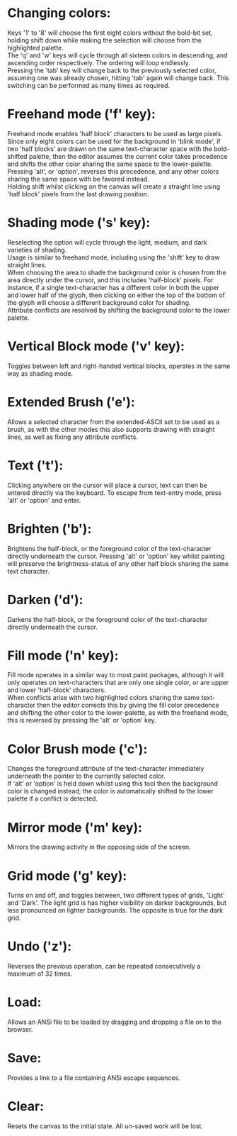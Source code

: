 # Changing colors:

Keys '1' to '8' will choose the first eight colors without the bold-bit set, holding shift down while making the selection will choose from the highlighted palette.  
The 'q' and 'w' keys will cycle through all sixteen colors in descending, and ascending order respectively. The ordering will loop endlessly.  
Pressing the 'tab' key will change back to the previously selected color, assuming one was already chosen, hitting 'tab' again will change back. This switching can be performed as many times as required.

# Freehand mode ('f' key):

Freehand mode enables 'half block' characters to be used as large pixels. Since only eight colors can be used for the background in 'blink mode', if two 'half blocks' are drawn on the same text-character space with the bold-shifted palette, then the editor assumes the current color takes precedence and shifts the other color sharing the same space to the lower-palette. Pressing 'alt', or 'option', reverses this precedence, and any other colors sharing the same space with be favored instead.  
Holding shift whilst clicking on the canvas will create a straight line using 'half block' pixels from the last drawing position.

# Shading mode ('s' key):

Reselecting the option will cycle through the light, medium, and dark varieties of shading.  
Usage is similar to freehand mode, including using the 'shift' key to draw straight lines.  
When choosing the area to shade the background color is chosen from the area directly under the cursor, and this includes 'half-block' pixels. For instance, if a single text-character has a different color in both the upper and lower half of the glyph, then clicking on either the top of the bottom of the glyph will choose a different background color for shading.  
Attribute conflicts are resolved by shifting the background color to the lower palette.

# Vertical Block mode ('v' key):

Toggles between left and right-handed vertical blocks, operates in the same way as shading mode.

# Extended Brush ('e'):

Allows a selected character from the extended-ASCII set to be used as a brush, as with the other modes this also supports drawing with straight lines, as well as fixing any attribute conflicts.

# Text ('t'):

Clicking anywhere on the cursor will place a cursor, text can then be entered directly via the keyboard. To escape from text-entry mode, press 'alt' or 'option' and enter.

# Brighten ('b'):

Brightens the half-block, or the foreground color of the text-character directly underneath the cursor. Pressing 'alt' or 'option' key whilst painting will preserve the brightness-status of any other half block sharing the same text character.

# Darken ('d'):

Darkens the half-block, or the foreground color of the text-character directly underneath the cursor.

# Fill mode ('n' key):

Fill mode operates in a similar way to most paint packages, although it will only operates on text-characters that are only one single color, or are upper and lower 'half-block' characters.  
When conflicts arise with two highlighted colors sharing the same text-character then the editor corrects this by giving the fill color precedence and shifting the other color to the lower-palette, as with the freehand mode, this is reversed by pressing the 'alt' or 'option' key.

# Color Brush mode ('c'):

Changes the foreground attribute of the text-character immediately underneath the pointer to the currently selected color.  
If 'alt' or 'option' is held down whilst using this tool then the background color is changed instead; the color is automatically shifted to the lower palette if a conflict is detected.

# Mirror mode ('m' key):

Mirrors the drawing activity in the opposing side of the screen.

# Grid mode ('g' key):

Turns on and off, and toggles between, two different types of grids, 'Light' and 'Dark'. The light grid is has higher visibility on darker backgrounds, but less pronounced on lighter backgrounds. The opposite is true for the dark grid.

# Undo ('z'):

Reverses the previous operation, can be repeated consecutively a maximum of 32 times.

# Load:

Allows an ANSi file to be loaded by dragging and dropping a file on to the browser.

# Save:

Provides a link to a file containing ANSi escape sequences.

# Clear:

Resets the canvas to the initial state. All un-saved work will be lost.
